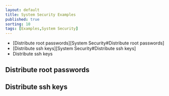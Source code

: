 ```yaml
---
layout: default
title: System Security Examples 
published: true
sorting: 10
tags: [Examples,System Security]
---
```


* [Distribute root passwords][System Security#Distribute root passwords]
* [Distribute ssh keys][System Security#Distribute ssh keys]
* Distribute ssh keys

## Distribute root passwords ##
## Distribute ssh keys ##